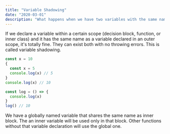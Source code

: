 ```yaml
---
title: "Variable Shadowing"
date: "2020-03-01"
description: "What happens when we have two variables with the same name but different scope?"
---
```


If we declare a variable within a certain scope (decision block, function, or inner class) and it has the same name as a variable declared in an outer scope, it's totally fine. They can exist both with no throwing errors. This is called variable shadowing.

```javascript
const x = 10
{
  const x = 5
  console.log(x) // 5
}
console.log(x) // 10

const log = () => {
  console.log(x)
}
log() // 10
```

We have a globally named variable that shares the same name as inner block. The an inner variable will be used only in that block. Other functions without that variable declaration will use the global one.
